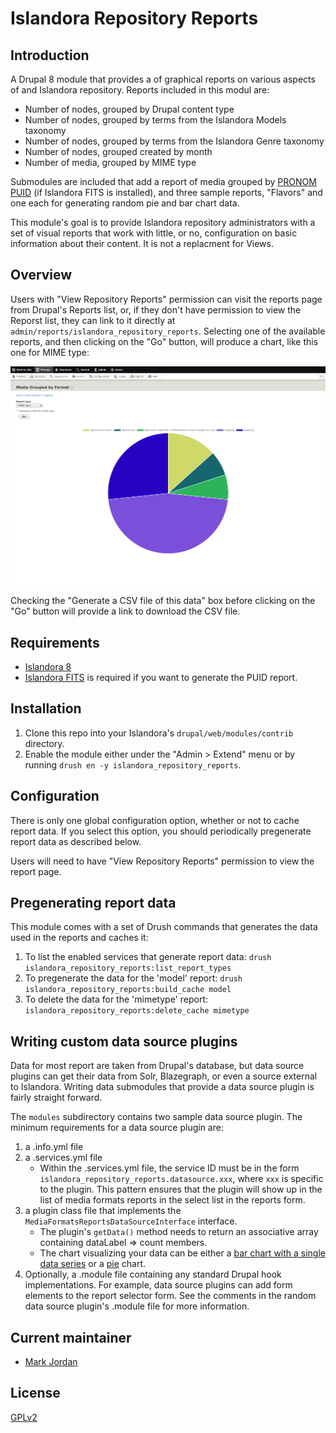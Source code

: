 # Islandora Repository Reports

## Introduction

A Drupal 8 module that provides a of graphical reports on various aspects of and Islandora repository. Reports included in this modul are:

* Number of nodes, grouped by Drupal content type
* Number of nodes, grouped by terms from the Islandora Models taxonomy
* Number of nodes, grouped by terms from the Islandora Genre taxonomy 
* Number of nodes, grouped created by month
* Number of media, grouped by MIME type

Submodules are included that add a report of media grouped by [PRONOM PUID](https://en.wikipedia.org/wiki/PRONOM) (if Islandora FITS is installed), and three sample reports, "Flavors" and one each for generating random pie and bar chart data.

This module's goal is to provide Islandora repository administrators with a set of visual reports that work with little, or no, configuration on basic information about their content. It is not a replacment for Views.

## Overview

Users with "View Repository Reports" permission can visit the reports page from Drupal's Reports list, or, if they don't have permission to view the Reporst list, they can link to it directly at `admin/reports/islandora_repository_reports`. Selecting one of the available reports, and then clicking on the "Go" button, will produce a chart, like this one for MIME type:

![MIME type report](docs/images/islandora_repo_reports.png)

Checking the "Generate a CSV file of this data" box before clicking on the "Go" button will provide a link to download the CSV file.

## Requirements

* [Islandora 8](https://github.com/Islandora/islandora)
* [Islandora FITS](https://github.com/roblib/islandora_fits) is required if you want to generate the PUID report.

## Installation

1. Clone this repo into your Islandora's `drupal/web/modules/contrib` directory.
1. Enable the module either under the "Admin > Extend" menu or by running `drush en -y islandora_repository_reports`.

## Configuration

There is only one global configuration option, whether or not to cache report data. If you select this option, you should periodically pregenerate report data as described below.

Users will need to have "View Repository Reports" permission to view the report page.
	
## Pregenerating report data

This module comes with a set of Drush commands that generates the data used in the reports and caches it:

1. To list the enabled services that generate report data: `drush islandora_repository_reports:list_report_types`
1. To pregenerate the data for the 'model' report: `drush islandora_repository_reports:build_cache model`
1. To delete the data for the 'mimetype' report: `islandora_repository_reports:delete_cache mimetype`

## Writing custom data source plugins

Data for most report are taken from Drupal's database, but data source plugins can get their data from Solr, Blazegraph, or even a source external to Islandora. Writing data submodules that provide a data source plugin is fairly straight forward.

The `modules` subdirectory contains two sample data source plugin. The minimum requirements for a data source plugin are:

1. a .info.yml file
1. a .services.yml file
   * Within the .services.yml file, the service ID must be in the form `islandora_repository_reports.datasource.xxx`, where `xxx` is specific to the plugin. This pattern ensures that the plugin will show up in the list of media formats reports in the select list in the reports form.
1. a plugin class file that implements the `MediaFormatsReportsDataSourceInterface` interface.
   * The plugin's `getData()` method needs to return an associative array containing dataLabel => count members.
   * The chart visualizing your data can be either a [bar chart with a single data series](https://www.chartjs.org/samples/latest/charts/bar/vertical.html)  or a [pie](https://www.chartjs.org/samples/latest/charts/pie.html) chart.
1. Optionally, a .module file containing any standard Drupal hook implementations. For example, data source plugins can add form elements to the report selector form. See the comments in the random data source plugin's .module file for more information.

## Current maintainer

* [Mark Jordan](https://github.com/mjordan)

## License

[GPLv2](http://www.gnu.org/licenses/gpl-2.0.txt)
